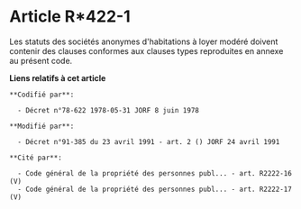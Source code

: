 # Article R*422-1

Les statuts des sociétés anonymes d'habitations à loyer modéré doivent contenir des clauses conformes aux clauses types
reproduites en annexe au présent code.

**Liens relatifs à cet article**

	**Codifié par**:

	  - Décret n°78-622 1978-05-31 JORF 8 juin 1978

	**Modifié par**:

	  - Décret n°91-385 du 23 avril 1991 - art. 2 () JORF 24 avril 1991

	**Cité par**:

	  - Code général de la propriété des personnes publ... - art. R2222-16 (V)
	  - Code général de la propriété des personnes publ... - art. R2222-17 (V)
